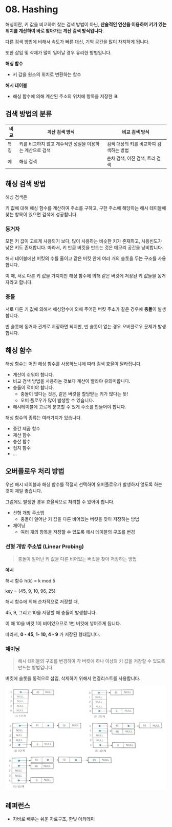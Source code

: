 # 08. Hashing

해싱이란, 
키 값을 비교하여 찾는 검색 방법이 아닌,
**산술적인 연산을 이용하여 키가 있는 위치를 계산하여 바로 찾아가는 계산 검색 방식입니다.**

다른 검색 방법에 비해서 속도가 빠른 대신, 기억 공간을 많이 차지하게 됩니다.

또한 삽입 및 삭제가 많이 일어날 경우 유리한 방법입니다.



**해싱 함수**

- 키 값을 원소의 위치로 변환하는 함수

**해시 테이블**

- 해싱 함수에 의해 계산된 주소의 위치에 항목을 저장한 표



## 검색 방법의 분류

| 비교 | 계산 검색 방식                                            | 비교 검색 방식                          |
| ---- | --------------------------------------------------------- | --------------------------------------- |
| 특징 | 키를 비교하지 않고 계수적인 성질을 이용하는 계산으로 검색 | 검색 대상의 키를 비교하여 검색하는 방법 |
| 예   | 해싱 검색                                                 | 순차 검색, 이진 검색, 트리 검색         |





## 해싱 검색 방법

해싱 검색은 

키 값에 대해 해싱 함수를 계산하여 주소를 구하고,
구한 주소에 해당하는 해시 테이블에 찾는 항목이 있으면 검색에 성공합니다.



### 동거자

모든 키 값이 고르게 사용되기 보다, 많이 사용하는 비슷한 키가 존재하고, 사용빈도가 낮은 키도 존재합니다.
따라서, 키 만큼 버킷을 만드는 것은 메모리 공간을 낭비합니다.

해시 테이블에선 버킷의 수를 줄이고 같은 버킷 안에 여러 개의 슬롯을 두는 구조를 사용합니다.

이 때, 서로 다른 키 값을 가지지만 해싱 함수에 의해 같은 버킷에 저장된 키 값들을 동거자라고 합니다.

### 충돌

서로 다른 키 값에 의해서 해싱함수에 의해 주어진 버킷 주소가 같은 경우에 **충돌**이 발생합니다.

빈 슬롯에 동거자 관계로 저장하면 되지만,
빈 슬롯이 없는 경우 오버플로우 문제가 발생합니다.



## 해싱 함수



해싱 함수는 어떤 해싱 함수를 사용하느냐에 따라 검색 효율이 달라집니다.

- 계산이 쉬워야 합니다.
- 비교 검색 방법을 사용하는 것보다 계산이 빨라야 유의미합니다.
- 충돌이 적어야 합니다.
  - 충돌이 많다는 것은, 같은 버킷을 할당받는 키가 많다는 뜻!
  - 오버 플로우가 많이 발생할 수 있습니다.
- 해시테이블에 고르게 분포할 수 있게 주소를 만들어야 합니다.



해싱 함수의 종류는 여러가지가 있습니다.

- 중간 제곱 함수
- 제산 함수
- 승산 함수
- 접지 함수
- ...



## 오버플로우 처리 방법

우선 해시 테이블과 해싱 함수를 적절히 선택하여 오버플로우가 발생하지 않도록 하는 것이 제일 좋습니다.

그럼에도 발생한 경우 효율적으로 처리할 수 있어야 합니다.

- 선형 개방 주소법
  - 충돌이 일어난 키 값을 다른 비어있는 버킷을 찾아 저장하는 방법
- 체이닝
  - 여러 개의 항목을 저장할 수 있도록 해시 테이블의 구조를 변경



### 선형 개방 주소법 (Linear Probing)

> 충돌이 일어난 키 값을 다른 비어있는 버킷을 찾아 저장하는 방법

**예시**

해시 함수 h(k) = k mod 5

key = {45, 9, 10, 96, 25}

해시 함수에 의해 순차적으로 저장할 때, 

45, 9, 그리고 10을 저장할 때 충돌이 발생합니다. 

이 때 10을 버킷 1이 비어있으므로 1번 버킷에 넣어주게 됩니다.

따라서, **0 - 45, 1- 10, 4 - 9** 가 저장된 형태입니다.



### 체이닝

> 해시 테이블의 구조를 변경하여 각 버킷에 하나 이상의 키 값을 저장할 수 있도록 만드는 방법입니다.

버킷에 슬롯을 동적으로 삽입, 삭제하기 위해서 연결리스트를 사용합니다.

![image-20210410201537723](../assets/data_structure/hashing_chaining.png)





## 레퍼런스

- 자바로 배우는 쉬운 자료구조, 한빛 아카데미
